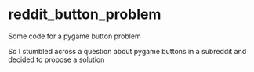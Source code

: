 # reddit_button_problem
Some code for a pygame button problem

So I stumbled across a question about pygame buttons in a subreddit and decided to propose a solution
